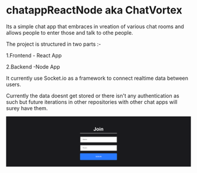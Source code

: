 # chatappReactNode aka ChatVortex

Its a simple chat app that embraces in vreation of various chat rooms and allows people to enter those and talk to othe people.

The project is structured in two parts :-

1.Frontend - React App

2.Backend -Node App

It currently use Socket.io as a framework to connect realtime data between users.

Currently the data doesnt get stored or there isn't any authentication as such but future iterations in other repositories with other chat apps will surey have them.

![screenshot](https://github.com/nikmk/chatappReactNode/blob/master/screenshots/chatvortex.ml_.png)
